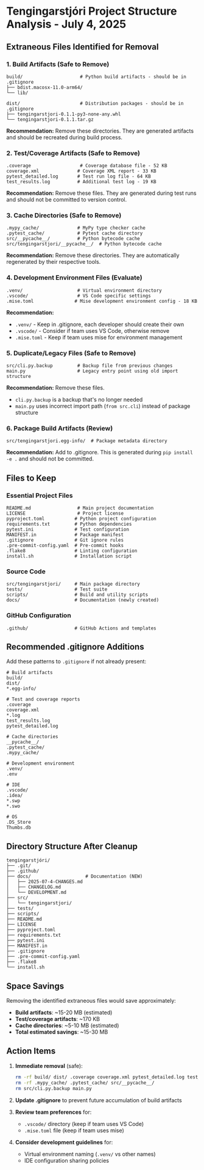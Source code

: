 # Tengingarstjóri Project Structure Analysis - July 4, 2025

## Extraneous Files Identified for Removal

### 1. Build Artifacts (Safe to Remove)
```
build/                     # Python build artifacts - should be in .gitignore
├── bdist.macosx-11.0-arm64/
└── lib/

dist/                      # Distribution packages - should be in .gitignore
├── tengingarstjori-0.1.1-py3-none-any.whl
└── tengingarstjori-0.1.1.tar.gz
```
**Recommendation:** Remove these directories. They are generated artifacts and should be recreated during build process.

### 2. Test/Coverage Artifacts (Safe to Remove)
```
.coverage                  # Coverage database file - 52 KB
coverage.xml              # Coverage XML report - 33 KB
pytest_detailed.log       # Test run log file - 64 KB
test_results.log          # Additional test log - 19 KB
```
**Recommendation:** Remove these files. They are generated during test runs and should not be committed to version control.

### 3. Cache Directories (Safe to Remove)
```
.mypy_cache/              # MyPy type checker cache
.pytest_cache/            # Pytest cache directory
src/__pycache__/          # Python bytecode cache
src/tengingarstjori/__pycache__/  # Python bytecode cache
```
**Recommendation:** Remove these directories. They are automatically regenerated by their respective tools.

### 4. Development Environment Files (Evaluate)
```
.venv/                    # Virtual environment directory
.vscode/                  # VS Code specific settings
.mise.toml               # Mise development environment config - 18 KB
```
**Recommendation:**
- `.venv/` - Keep in .gitignore, each developer should create their own
- `.vscode/` - Consider if team uses VS Code, otherwise remove
- `.mise.toml` - Keep if team uses mise for environment management

### 5. Duplicate/Legacy Files (Safe to Remove)
```
src/cli.py.backup         # Backup file from previous changes
main.py                   # Legacy entry point using old import structure
```
**Recommendation:** Remove these files.
- `cli.py.backup` is a backup that's no longer needed
- `main.py` uses incorrect import path (`from src.cli`) instead of package structure

### 6. Package Build Artifacts (Review)
```
src/tengingarstjori.egg-info/  # Package metadata directory
```
**Recommendation:** Add to .gitignore. This is generated during `pip install -e .` and should not be committed.

## Files to Keep

### Essential Project Files
```
README.md                 # Main project documentation
LICENSE                   # Project license
pyproject.toml           # Python project configuration
requirements.txt         # Python dependencies
pytest.ini               # Test configuration
MANIFEST.in              # Package manifest
.gitignore               # Git ignore rules
.pre-commit-config.yaml  # Pre-commit hooks
.flake8                  # Linting configuration
install.sh               # Installation script
```

### Source Code
```
src/tengingarstjori/     # Main package directory
tests/                   # Test suite
scripts/                 # Build and utility scripts
docs/                    # Documentation (newly created)
```

### GitHub Configuration
```
.github/                 # GitHub Actions and templates
```

## Recommended .gitignore Additions

Add these patterns to `.gitignore` if not already present:

```gitignore
# Build artifacts
build/
dist/
*.egg-info/

# Test and coverage reports
.coverage
coverage.xml
*.log
test_results.log
pytest_detailed.log

# Cache directories
__pycache__/
.pytest_cache/
.mypy_cache/

# Development environment
.venv/
.env

# IDE
.vscode/
.idea/
*.swp
*.swo

# OS
.DS_Store
Thumbs.db
```

## Directory Structure After Cleanup

```
tengingarstjóri/
├── .git/
├── .github/
├── docs/                    # Documentation (NEW)
│   ├── 2025-07-4-CHANGES.md
│   ├── CHANGELOG.md
│   └── DEVELOPMENT.md
├── src/
│   └── tengingarstjori/
├── tests/
├── scripts/
├── README.md
├── LICENSE
├── pyproject.toml
├── requirements.txt
├── pytest.ini
├── MANIFEST.in
├── .gitignore
├── .pre-commit-config.yaml
├── .flake8
└── install.sh
```

## Space Savings

Removing the identified extraneous files would save approximately:
- **Build artifacts**: ~15-20 MB (estimated)
- **Test/coverage artifacts**: ~170 KB
- **Cache directories**: ~5-10 MB (estimated)
- **Total estimated savings**: ~15-30 MB

## Action Items

1. **Immediate removal** (safe):
   ```bash
   rm -rf build/ dist/ .coverage coverage.xml pytest_detailed.log test_results.log
   rm -rf .mypy_cache/ .pytest_cache/ src/__pycache__/
   rm src/cli.py.backup main.py
   ```

2. **Update .gitignore** to prevent future accumulation of build artifacts

3. **Review team preferences** for:
   - `.vscode/` directory (keep if team uses VS Code)
   - `.mise.toml` file (keep if team uses mise)

4. **Consider development guidelines** for:
   - Virtual environment naming (`.venv/` vs other names)
   - IDE configuration sharing policies
